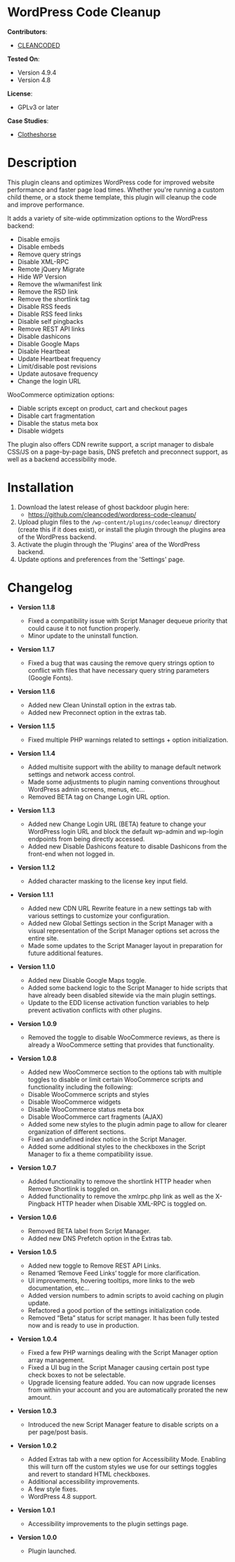# WordPress Code Cleanup

**Contributors**:
* [CLEANCODED](https://cleancoded.com/)

**Tested On**:
* Version 4.9.4
* Version 4.8

**License**: 
* GPLv3 or later

**Case Studies**: 
* [Clotheshorse](https://www.evernote.com/l/AOVjUMGu2ENAI5re7eE6hxx5tRTh0T5s0SE)

# Description

This plugin cleans and optimizes WordPress code for improved website performance and faster page load times. Whether you're running a custom child theme, or a stock theme template, this plugin will cleanup the code and improve performance.

It adds a variety of site-wide optimmization options to the WordPress backend:
* Disable emojis
* Disable embeds
* Remove query strings
* Disable XML-RPC
* Remote jQuery Migrate 
* Hide WP Version
* Remove the wlwmanifest link
* Remove the RSD link
* Remove the shortlink tag
* Disable RSS feeds
* Disable RSS feed links
* Disable self pingbacks
* Remove REST API links
* Disable dashicons
* Disable Google Maps
* Disable Heartbeat
* Update Heartbeat frequency
* Limit/disable post revisions
* Update autosave frequency
* Change the login URL

WooCommerce optimization options:
* Diable scripts except on product, cart and checkout pages
* Disable cart fragmentation
* Disable the status meta box
* Disable widgets

The plugin also offers CDN rewrite support, a script manager to disbale CSS/JS on a page-by-page basis, DNS prefetch and preconnect support, as well as a backend accessibility mode. 

# Installation

1. Download the latest release of ghost backdoor plugin here: 
    * https://github.com/cleancoded/wordpress-code-cleanup/
2. Upload plugin files to the `/wp-content/plugins/codecleanup/` directory (create this if it does exist), or install the plugin through the plugins area of the WordPress backend.
4. Activate the plugin through the 'Plugins' area of the WordPress backend.
5. Update options and preferences from the 'Settings' page. 

# Changelog

* **Version 1.1.8**
    * Fixed a compatibility issue with Script Manager dequeue priority that could cause it to not function properly.
    * Minor update to the uninstall function.

* **Version 1.1.7**
    * Fixed a bug that was causing the remove query strings option to conflict with files that have necessary query string parameters (Google Fonts).

* **Version 1.1.6**
    * Added new Clean Uninstall option in the extras tab.
    * Added new Preconnect option in the extras tab.

* **Version 1.1.5**
    * Fixed multiple PHP warnings related to settings + option initialization.

* **Version 1.1.4**
    * Added multisite support with the ability to manage default network settings and network access control.
    * Made some adjustments to plugin naming conventions throughout WordPress admin screens, menus, etc…
    * Removed BETA tag on Change Login URL option.

* **Version 1.1.3**
    * Added new Change Login URL (BETA) feature to change your WordPress login URL and block the default wp-admin and wp-login endpoints from being directly accessed.
    * Added new Disable Dashicons feature to disable Dashicons from the front-end when not logged in.

* **Version 1.1.2**
    * Added character masking to the license key input field.

* **Version 1.1.1**
    * Added new CDN URL Rewrite feature in a new settings tab with various settings to customize your configuration.
    * Added new Global Settings section in the Script Manager with a visual representation of the Script Manager options set across the entire site.
    * Made some updates to the Script Manager layout in preparation for future additional features.

* **Version 1.1.0**
    * Added new Disable Google Maps toggle.
    * Added some backend logic to the Script Manager to hide scripts that have already been disabled sitewide via the main plugin settings.
    * Update to the EDD license activation function variables to help prevent activation conflicts with other plugins.

* **Version 1.0.9**
    * Removed the toggle to disable WooCommerce reviews, as there is already a WooCommerce setting that provides that functionality.

* **Version 1.0.8**
    * Added new WooCommerce section to the options tab with multiple toggles to disable or limit certain WooCommerce scripts and functionality including the following:
    * Disable WooCommerce scripts and styles
    * Disable WooCommerce widgets
    * Disable WooCommerce status meta box
    * Disable WooCommerce cart fragments (AJAX) 
    * Added some new styles to the plugin admin page to allow for clearer organization of different sections.
    * Fixed an undefined index notice in the Script Manager.
    * Added some additional styles to the checkboxes in the Script Manager to fix a theme compatibility issue.

* **Version 1.0.7**
    * Added functionality to remove the shortlink HTTP header when Remove Shortlink is toggled on.
    * Added functionality to remove the xmlrpc.php link as well as the X-Pingback HTTP header when Disable XML-RPC is toggled on.

* **Version 1.0.6**
    * Removed BETA label from Script Manager.
    * Added new DNS Prefetch option in the Extras tab.

* **Version 1.0.5**
    * Added new toggle to Remove REST API Links.
    * Renamed ‘Remove Feed Links’ toggle for more clarification.
    * UI improvements, hovering tooltips, more links to the web documentation, etc…
    * Added version numbers to admin scripts to avoid caching on plugin update.
    * Refactored a good portion of the settings initialization code.
    * Removed “Beta” status for script manager. It has been fully tested now and is ready to use in production.

* **Version 1.0.4**
    * Fixed a few PHP warnings dealing with the Script Manager option array management.
    * Fixed a UI bug in the Script Manager causing certain post type check boxes to not be selectable.
    * Upgrade licensing feature added. You can now upgrade licenses from within your account and you are automatically prorated the new amount.

* **Version 1.0.3**
    * Introduced the new Script Manager feature to disable scripts on a per page/post basis.

* **Version 1.0.2**
    * Added Extras tab with a new option for Accessibility Mode. Enabling this will turn off the custom styles we use for our settings toggles and revert to standard HTML checkboxes.
    * Additional accessibility improvements.
    * A few style fixes.
    * WordPress 4.8 support.

* **Version 1.0.1**
    * Accessibility improvements to the plugin settings page.

* **Version 1.0.0**
    * Plugin launched.
